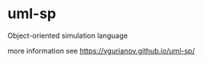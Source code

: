 # uml-sp
Object-oriented simulation language

more information see  https://vgurianov.github.io/uml-sp/
